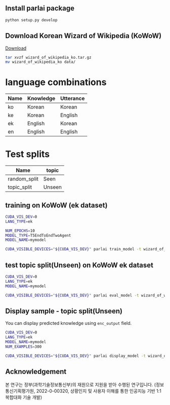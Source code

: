 

## Install parlai package

```bash
python setup.py develop
```

## Download Korean Wizard of Wikipedia (KoWoW)

[Download](https://drive.google.com/drive/folders/1L_6WLUYkUtwOEOVC9KI6w4-xkW9ZkUKp?usp=sharing)

```bash
tar xvzf wizard_of_wikipedia_ko.tar.gz
mv wizard_of_wikipedia_ko data/
```

# language combinations

| Name | Knowledge | Utterance |
| ------------- | ------------- | ------------- |
| ko  | Korean  | Korean  |
| ke  | Korean  | English  |
| ek  | English  | Korean  |
| en  | English  | English  |

# Test splits
| Name | topic |
| ------------- | ------------- |
| random_split  | Seen  |
| topic_split  | Unseen  |


## training on KoWoW (ek dataset)

```bash
CUDA_VIS_DEV=0
LANG_TYPE=ek

NUM_EPOCHS=10
MODEL_TYPE=T5EndToEndTwoAgent
MODEL_NAME=mymodel

CUDA_VISIBLE_DEVICES="${CUDA_VIS_DEV}" parlai train_model -t wizard_of_wikipedia_ko:generator:topic_split --ln ${LANG_TYPE} -m projects.wizard_of_wikipedia_ko.generator.t5:${MODEL_TYPE}  -mf model_data/model/${MODEL_NAME}  --t5-model-arch "KETI-AIR/ke-t5-base" --t5-encoder-model-arch "KETI-AIR/ke-t5-small" --log-every-n-secs 10 --validation-patience 12 --validation-metric ppl --validation-metric-mode min --validation-every-n-epochs 5 -bs 4 --max_knowledge 32 --num-epochs ${NUM_EPOCHS} --tensorboard-log true --tensorboard-logdir ./model_data/tf_logs/${MODEL_NAME}
```

## test topic split(Unseen) on KoWoW ek dataset

```bash
CUDA_VIS_DEV=0
LANG_TYPE=ek
MODEL_NAME=mymodel

CUDA_VISIBLE_DEVICES="${CUDA_VIS_DEV}" parlai eval_model -t wizard_of_wikipedia_ko:generator:topic_split -dt test --ln ${LANG_TYPE} -mf model_data/model/${MODEL_NAME} -bs 4 --inference beam --beam-size 4
```

## Display sample - topic split(Unseen)

You can display predicted knowledge using `enc_output` field.

```bash
CUDA_VIS_DEV=0
LANG_TYPE=ek
MODEL_NAME=mymodel
NUM_EXAMPLES=300

CUDA_VISIBLE_DEVICES="${CUDA_VIS_DEV}" parlai display_model -t wizard_of_wikipedia_ko:generator:topic_split -dt test --ln ${LANG_TYPE} -mf ./model_data/model/${MODEL_NAME} -bs 1 --inference beam --beam-size 4 --display-add-fields checked_sentence,enc_output -n NUM_EXAMPLES
```

## Acknowledgement
본 연구는 정부(과학기술정보통신부)의 재원으로 지원을 받아 수행된 연구입니다. (정보통신기획평가원, 2022-0-00320, 상황인지 및 사용자 이해를 통한 인공지능 기반 1:1 복합대화 기술 개발)
